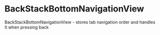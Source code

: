 # BackStackBottomNavigationView
BackStackBottomNavigationView - stores tab navigation order and handles it when pressing back

